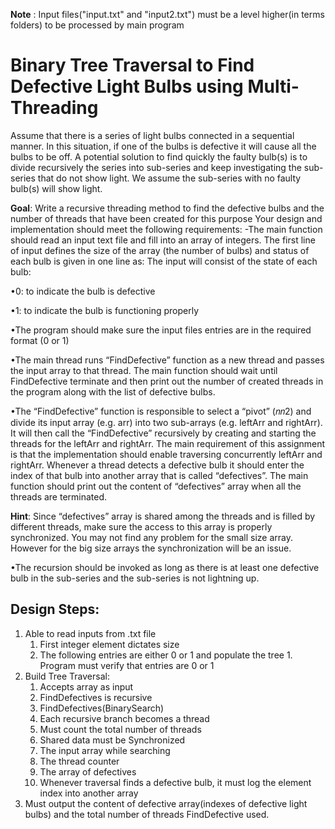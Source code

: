 **Note** : Input files("input.txt" and "input2.txt") must be a level higher(in terms folders) to be processed by main program

# **Binary Tree Traversal to Find Defective Light Bulbs using  Multi-Threading** #

Assume that there is a series of light bulbs connected in a sequential manner. In this situation, if one of the bulbs is defective it will cause all the bulbs to be off. A potential solution to find quickly the faulty bulb(s) is to divide recursively the series into sub-series and keep investigating the sub-series that do not show light. We assume the sub-series with no faulty bulb(s) will show light. 

**Goal**: Write a recursive threading method to find the defective bulbs and the number of threads that have been created for this purpose Your design and implementation should meet the following requirements: -The main function should read an input text file and fill into an array of integers. The first line of input defines the size of the array (the number of bulbs) and status of each bulb is given in one line as: The input will consist of the state of each bulb:

•0: to indicate the bulb is defective

•1:  to indicate the bulb is functioning properly

•The program should make sure the input files entries are in the required format (0 or 1)

•The main thread runs “FindDefective” function as a new thread and passes the input array to that thread. The main function should wait until FindDefective terminate and then print out the number of created threads in the program along with the list of defective bulbs. 

•The “FindDefective” function is responsible to select a “pivot” (𝑛𝑛2) and divide its input array (e.g. arr) into  two  sub-arrays  (e.g.  leftArr  and  rightArr).  It  will  then  call  the  “FindDefective”  recursively  by creating  and  starting  the  threads  for the leftArr  and  rightArr.  The  main  requirement  of  this  assignment  is  that  the  implementation  should  enable  traversing  concurrently  leftArr  and  rightArr. Whenever a thread detects a defective bulb it should enter the index of that bulb into another array that is called “defectives”. The main function should print out the content of “defectives” array when all the threads are terminated.

**Hint**: Since “defectives” array is shared among the threads and is filled by different threads, make sure the access to this array is properly synchronized. You may not find any problem for the small size array. However for the big size arrays the synchronization will be an issue.

•The recursion should be invoked as long as there is at least one defective bulb in the sub-series and the sub-series is not lightning up.


## **Design Steps:** ##

 1. Able to read inputs from .txt file
    1. First integer element dictates size
    2. The following entries are either 0 or 1 and populate the tree
		    1. Program must verify that entries are 0 or 1	
 2. Build Tree Traversal:
	  1. Accepts array as input
	  2. FindDefectives is recursive
	  3. FindDefectives(BinarySearch)
	  4. Each recursive branch becomes a thread
	  5. Must count the total number of threads
	  6. Shared data must be Synchronized
      1. The input array while searching
      2. The thread counter
      3. The array of defectives
	  7. Whenever traversal finds a defective bulb, it must log the element index into another array
 3. Must output the content of defective array(indexes of defective light bulbs) and the total number of threads FindDefective used.
